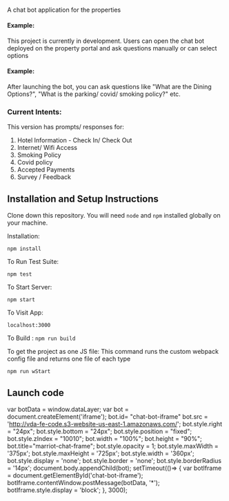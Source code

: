


####

A chat bot application for the  properties 



#### Example:

This project is currently in development. Users can open the chat bot deployed on the property portal and ask questions manually or can select options 

#### Example: 
After launching the bot, you can ask questions like "What are the Dining Options?", "What is the parking/ covid/ smoking policy?" etc.

### Current Intents:

This version has prompts/ responses for:

1. Hotel Information - Check In/ Check Out
2. Internet/ Wifi Access
3. Smoking Policy
4. Covid policy
5. Accepted Payments
6. Survey / Feedback


## Installation and Setup Instructions
 

Clone down this repository. You will need `node` and `npm` installed globally on your machine.  

Installation:

`npm install`  

To Run Test Suite:  

`npm test`  

To Start Server:

`npm start`  

To Visit App:

`localhost:3000`  

To Build :
 `npm run build`

To get the project as one JS file:
This command runs the custom webpack config file and returns one file of each type

`npm run wStart`

## Launch code
var botData = window.dataLayer;
var bot = document.createElement('iframe');
bot.id= "chat-bot-iframe"
bot.src = 'http://vda-fe-code.s3-website-us-east-1.amazonaws.com/';
bot.style.right = "24px";
bot.style.bottom = "24px";
bot.style.position = "fixed";
bot.style.zIndex = "10010";
bot.width = "100%";
bot.height = "90%";
bot.title="marriot-chat-frame";
bot.style.opacity = 1;
bot.style.maxWidth = '375px';
bot.style.maxHeight = '725px';
bot.style.width = '360px';
bot.style.display = 'none';
bot.style.border = 'none';
bot.style.borderRadius = '14px';
document.body.appendChild(bot);
setTimeout(()=> {
var botIframe = document.getElementById('chat-bot-iframe');
botIframe.contentWindow.postMessage(botData, '*');
botIframe.style.display = 'block';
}, 3000);
